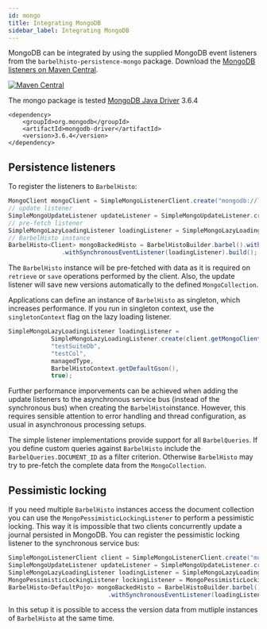 ```yaml
---
id: mongo
title: Integrating MongoDB
sidebar_label: Integrating MongoDB
---
```


MongoDB can be integrated by using the supplied MongoDB event listeners from the `barbelhisto-persistence-mongo` package. Download the [MongoDB listeners on Maven Central](https://search.maven.org/search?q=a:barbelhisto-persistence-mongo).
 
[![Maven Central](https://img.shields.io/maven-central/v/org.projectbarbel/barbelhisto-persistence-mongo.svg)](https://search.maven.org/search?q=a:barbelhisto-persistence-mongo)

The mongo package is tested [MongoDB Java Driver](https://mongodb.github.io/mongo-java-driver/) 3.6.4

```
<dependency>
	<groupId>org.mongodb</groupId>
	<artifactId>mongodb-driver</artifactId>
	<version>3.6.4</version>
</dependency>
```

## Persistence listeners

To register the listeners to `BarbelHisto`:
 ```java
MongoClient mongoClient = SimpleMongoListenerClient.create("mongodb://localhost:12345").getMongoClient();
// update listener
SimpleMongoUpdateListener updateListener = SimpleMongoUpdateListener.create(mongoClient, "testDb", "testCol", Client.class, BarbelHistoContext.getDefaultGson());
// pre-fetch listener
SimpleMongoLazyLoadingListener loadingListener = SimpleMongoLazyLoadingListener.create(mongoClient, "testDb", "testCol", Client.class, BarbelHistoContext.getDefaultGson());
// BarbelHisto instance
BarbelHisto<Client> mongoBackedHisto = BarbelHistoBuilder.barbel().withSynchronousEventListener(updateListener)
                .withSynchronousEventListener(loadingListener).build();
 ```
The `BarbelHisto` instance will be pre-fetched with data as it is required on `retrieve` or `save` operations performed by the client. Also, the update listener will save new versions automatically to the defined `MongoCollection`.

Applications can define an instance of `BarbelHisto` as singleton, which increases performance. If you run in singleton context, use the `singletonContext` flag on the lazy loading listener.

```java
SimpleMongoLazyLoadingListener loadingListener = 
            SimpleMongoLazyLoadingListener.create(client.getMongoClient(), 
            "testSuiteDb", 
            "testCol", 
            managedType,
            BarbelHistoContext.getDefaultGson(), 
            true);
```
Further performance imporvements can be achieved when adding the update listeners to the asynchronous service bus (instead of the synchronous bus) when creating the `BarbelHisto`instance. However, this requires sensible attention to error handling and thread configuration, as usual in asynchronous processing setups.

The simple listener implementations provide support for all `BarbelQueries`. If you define custom queries against `BarbelHisto` include the `BarbelQueries.DOCUMENT_ID` as a filter criterion. Otherwise `BarbelHisto` may try to pre-fetch the complete data from the `MongoCollection`.

## Pessimistic locking
If you need multiple `BarbelHisto` instances access the document collection you can use the `MongoPessimisticLockingListener` to perform a pessimistic locking. This way it is impossible that two clients concurrently update a journal persisted in MongoDB. You can register the pessimistic locking listener to the synchronous service bus:
```java
SimpleMongoListenerClient client = SimpleMongoListenerClient.create("mongodb://localhost:12345");
SimpleMongoUpdateListener updateListener = SimpleMongoUpdateListener.create(client.getMongoClient(), "testDb", "testCol", managedType, BarbelHistoContext.getDefaultGson());
SimpleMongoLazyLoadingListener loadingListener = SimpleMongoLazyLoadingListener.create(client.getMongoClient(), "testDb", "testCol", managedType, BarbelHistoContext.getDefaultGson());
MongoPessimisticLockingListener lockingListener = MongoPessimisticLockingListener.create(client.getMongoClient(), "lockDb", "docLocks");
BarbelHisto<DefaultPojo> mongoBackedHisto = BarbelHistoBuilder.barbel().withSynchronousEventListener(updateListener)
                            .withSynchronousEventListener(loadingListener).withSynchronousEventListener(lockingListener);
```
In this setup it is possible to access the version data from mutliple instances of `BarbelHisto` at the same time.

